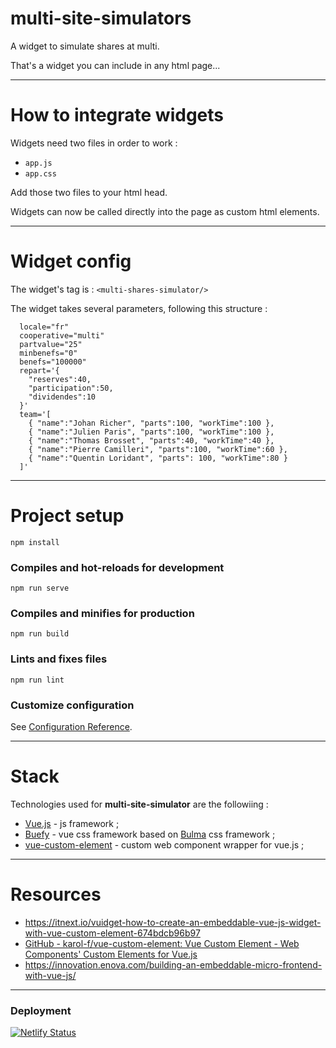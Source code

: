 # multi-site-simulators

A widget to simulate shares at multi.

That's a widget you can include in any html page...

---

# How to integrate widgets

Widgets need two files in order to work : 

- `app.js`
- `app.css`

Add those two files to your html head.

Widgets can now be called directly into the page as custom html elements.

---

# Widget config

The widget's tag is : `<multi-shares-simulator/>`

The widget takes several parameters, following this structure :

```
  locale="fr"
  cooperative="multi"
  partvalue="25"
  minbenefs="0"
  benefs="100000"
  repart='{
    "reserves":40,
    "participation":50,
    "dividendes":10
  }'
  team='[
    { "name":"Johan Richer", "parts":100, "workTime":100 }, 
    { "name":"Julien Paris", "parts":100, "workTime":100 }, 
    { "name":"Thomas Brosset", "parts":40, "workTime":40 }, 
    { "name":"Pierre Camilleri", "parts":100, "workTime":60 }, 
    { "name":"Quentin Loridant", "parts": 100, "workTime":80 }
  ]'
```

---

# Project setup

```
npm install
```

### Compiles and hot-reloads for development
```
npm run serve
```

### Compiles and minifies for production
```
npm run build
```

### Lints and fixes files
```
npm run lint
```

### Customize configuration
See [Configuration Reference](https://cli.vuejs.org/config/).

---

# Stack


Technologies used for **multi-site-simulator** are the followiing :

- [Vue.js](https://vuejs.org/) - js framework ;
- [Buefy](https://buefy.org/documentation) - vue css framework based on [Bulma](https://bulma.io/) css framework ;
- [vue-custom-element](https://github.com/karol-f/vue-custom-element) - custom web component wrapper for vue.js ;

---

# Resources

- https://itnext.io/vuidget-how-to-create-an-embeddable-vue-js-widget-with-vue-custom-element-674bdcb96b97
- [GitHub - karol-f/vue-custom-element: Vue Custom Element - Web Components&#39; Custom Elements for Vue.js](https://github.com/karol-f/vue-custom-element)
- https://innovation.enova.com/building-an-embeddable-micro-frontend-with-vue-js/

---

### Deployment

[![Netlify Status](https://api.netlify.com/api/v1/badges/42fb20bd-145d-4c2c-a2f6-a5d299c85071/deploy-status)](https://app.netlify.com/sites/multi-site-simulator-test/deploys)
